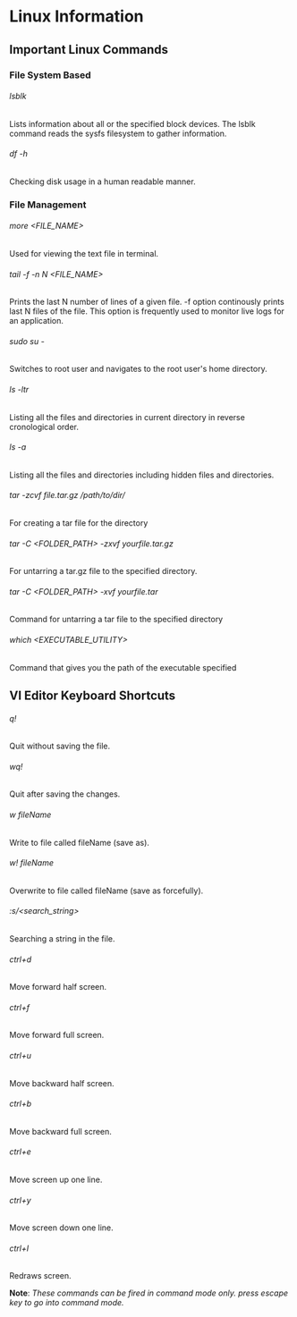 # Linux Information

## Important Linux Commands

### File System Based

###### lsblk
Lists information about all or the specified block devices. The lsblk command reads the sysfs filesystem to gather information.

###### df -h
Checking disk usage in a human readable manner.

### File Management

###### more <FILE_NAME>
Used for viewing the text file in terminal.

###### tail -f -n N <FILE_NAME>
Prints the last N number of lines of a given file. -f option continously prints last N files of the file. This option is frequently used to monitor live logs for an application.

###### sudo su -
Switches to root user and navigates to the root user's home directory.

###### ls -ltr
Listing all the files and directories in current directory in reverse cronological order.

###### ls -a
Listing all the files and directories including hidden files and directories.

###### tar -zcvf file.tar.gz /path/to/dir/
For creating a tar file for the directory

###### tar -C <FOLDER_PATH> -zxvf yourfile.tar.gz
For untarring a tar.gz file to the specified directory.

###### tar -C <FOLDER_PATH> -xvf yourfile.tar
Command for untarring a tar file to the specified directory

###### which <EXECUTABLE_UTILITY>
Command that gives you the path of the executable specified

## VI Editor Keyboard Shortcuts
###### q!
Quit without saving the file.

###### wq!
Quit after saving the changes.

###### w fileName
Write to file called fileName (save as).

###### w! fileName
Overwrite to file called fileName (save as forcefully).

###### :s/<search_string>
Searching a string in the file.

###### ctrl+d
Move forward half screen.

###### ctrl+f
Move forward full screen.

###### ctrl+u
Move backward half screen.

###### ctrl+b
Move backward full screen.

###### ctrl+e
Move screen up one line.

###### ctrl+y
Move screen down one line.

###### ctrl+I
Redraws screen.

**Note**: _These commands can be fired in command mode only. press _escape_ key to go into command mode._

